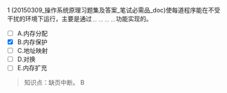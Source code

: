 1
(20150309_操作系统原理习题集及答案_笔试必需品_doc)使每道程序能在不受干扰的环境下运行，主要是通过﹎﹎﹎﹎功能实现的。
- [ ] A.内存分配 
- [x] B.内存保护 
- [ ] C.地址映射 
- [ ] D.对换 
- [ ] E.内存扩充

> 知识点：缺页中断。
> B
